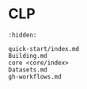 # CLP

```{toctree}
:hidden:

quick-start/index.md
Building.md
core <core/index>
Datasets.md
gh-workflows.md
```